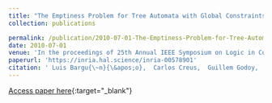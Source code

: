 ```yaml
---
title: "The Emptiness Problem for Tree Automata with Global Constraints"
collection: publications

permalink: /publication/2010-07-01-The-Emptiness-Problem-for-Tree-Automata-with-Global-Constraints
date: 2010-07-01
venue: 'In the proceedings of 25th Annual IEEE Symposium on Logic in Computer Science (LICS)'
paperurl: 'https://inria.hal.science/inria-00578901'
citation: ' Luis Bargu{\~n}{\&apos;o},  Carlos Creus,  Guillem Godoy,  Florent Jacquemard,  Camille Vacher, &quot;The Emptiness Problem for Tree Automata with Global Constraints.&quot; In the proceedings of 25th Annual IEEE Symposium on Logic in Computer Science (LICS), 2010.'
---
```

[Access paper here](https://inria.hal.science/inria-00578901){:target="_blank"}
